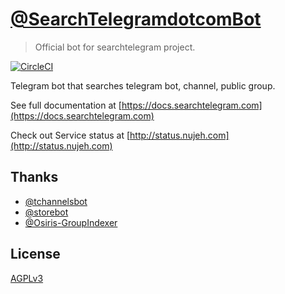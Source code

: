 # [@SearchTelegramdotcomBot](https://t.me/SearchTelegramdotcomBot)
> Official bot for searchtelegram project.

[![CircleCI](https://circleci.com/gh/knarfeh/searchtelegram-bot.svg?style=shield)](https://circleci.com/gh/knarfeh/searchtelegram-bot)

Telegram bot that searches telegram bot, channel, public group.

See full documentation at [https://docs.searchtelegram.com](https://docs.searchtelegram.com)

Check out Service status at [http://status.nujeh.com](http://status.nujeh.com)

## Thanks

* [@tchannelsbot](https://t.me/tchannelsbot)
* [@storebot](https://t.me/storebot)
* [@Osiris-GroupIndexer](https://github.com/wfjsw/osiris-groupindexer)

## License

[AGPLv3](https://www.gnu.org/licenses/agpl-3.0.en.html)
